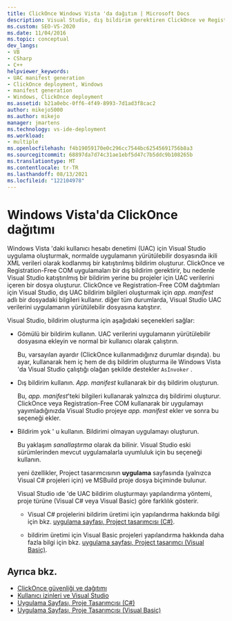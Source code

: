 ```yaml
---
title: ClickOnce Windows Vista 'da dağıtım | Microsoft Docs
description: Visual Studio, dış bildirim gerektiren ClickOnce ve Registration-Free COM uygulamaları için dış UAC bildirimi oluşturma hakkında bilgi edinin.
ms.custom: SEO-VS-2020
ms.date: 11/04/2016
ms.topic: conceptual
dev_langs:
- VB
- CSharp
- C++
helpviewer_keywords:
- UAC manifest generation
- ClickOnce deployment, Windows
- manifest generation
- Windows, ClickOnce deployment
ms.assetid: b21a0ebc-0ff6-4f49-8993-7d1ad3f8cac2
author: mikejo5000
ms.author: mikejo
manager: jmartens
ms.technology: vs-ide-deployment
ms.workload:
- multiple
ms.openlocfilehash: f4b19059170e0c296cc7544bc62545691756b8a3
ms.sourcegitcommit: 68897da7d74c31ae1ebf5d47c7b5ddc9b108265b
ms.translationtype: MT
ms.contentlocale: tr-TR
ms.lasthandoff: 08/13/2021
ms.locfileid: "122104978"
---
```

# <a name="clickonce-deployment-on-windows-vista"></a>Windows Vista'da ClickOnce dağıtımı

Windows Vista 'daki kullanıcı hesabı denetimi (UAC) için Visual Studio uygulama oluşturmak, normalde uygulamanın yürütülebilir dosyasında ikili XML verileri olarak kodlanmış bir katıştırılmış bildirim oluşturur.  ClickOnce ve Registration-Free COM uygulamaları bir dış bildirim gerektirir, bu nedenle Visual Studio katıştırılmış bir bildirim yerine bu projeler için UAC verilerini içeren bir dosya oluşturur. ClickOnce ve Registration-Free COM dağıtımları için Visual Studio, dış UAC bildirim bilgileri oluşturmak için *app. manifest* adlı bir dosyadaki bilgileri kullanır. diğer tüm durumlarda, Visual Studio UAC verilerini uygulamanın yürütülebilir dosyasına katıştırır.

Visual Studio, bildirim oluşturma için aşağıdaki seçenekleri sağlar:

- Gömülü bir bildirim kullanın. UAC verilerini uygulamanın yürütülebilir dosyasına ekleyin ve normal bir kullanıcı olarak çalıştırın.

   Bu, varsayılan ayardır (ClickOnce kullanmadığınız durumlar dışında). bu ayar, kullanarak hem iç hem de dış bildirim oluşturma ile Windows Vista 'da Visual Studio çalıştığı olağan şekilde destekler `AsInvoker` .

- Dış bildirim kullanın. *App. manifest* kullanarak bir dış bildirim oluşturun.

   Bu, *app. manifest*'teki bilgileri kullanarak yalnızca dış bildirimi oluşturur. ClickOnce veya Registration-Free COM kullanarak bir uygulamayı yayımladığınızda Visual Studio projeye *app. manifest* ekler ve sonra bu seçeneği ekler.

- Bildirim yok ' u kullanın. Bildirimi olmayan uygulamayı oluşturun.

   Bu yaklaşım *sanallaştırma* olarak da bilinir. Visual Studio eski sürümlerinden mevcut uygulamalarla uyumluluk için bu seçeneği kullanın.

  yeni özellikler, Project tasarımcısının **uygulama** sayfasında (yalnızca Visual C# projeleri için) ve MSBuild proje dosya biçiminde bulunur.

  Visual Studio ıde 'de UAC bildirim oluşturmayı yapılandırma yöntemi, proje türüne (Visual C# veya Visual Basic) göre farklılık gösterir.

  * Visual C# projelerini bildirim üretimi için yapılandırma hakkında bilgi için bkz. [uygulama sayfası, Project tasarımcısı (C#)](../ide/reference/application-page-project-designer-csharp.md).

  * bildirim üretimi için Visual Basic projeleri yapılandırma hakkında daha fazla bilgi için bkz. [uygulama sayfası, Project tasarımcı (Visual Basic)](../ide/reference/application-page-project-designer-visual-basic.md).

## <a name="see-also"></a>Ayrıca bkz.
- [ClickOnce güvenliği ve dağıtımı](../deployment/clickonce-security-and-deployment.md)
- [Kullanıcı izinleri ve Visual Studio](/previous-versions/ms165100(v=vs.100))
- [Uygulama Sayfası, Proje Tasarımcısı (C#)](../ide/reference/application-page-project-designer-csharp.md)
- [Uygulama Sayfası, Proje Tasarımcısı (Visual Basic)](../ide/reference/application-page-project-designer-visual-basic.md)
